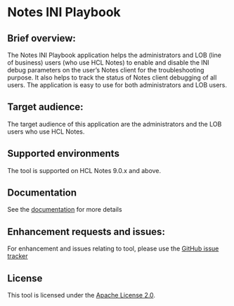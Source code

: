 # Notes INI Playbook

## Brief overview:
The Notes INI Playbook application helps the administrators and LOB (line of business) users (who use HCL Notes) to enable and disable the 
INI debug parameters on the user’s Notes client for the troubleshooting purpose. It also helps to track 
the status of Notes client debugging of all users. The application is easy to use for both administrators 
and LOB users.

## Target audience:
The target audience of this application are the administrators and the LOB users who use HCL Notes.

## Supported environments
The tool is supported on HCL Notes 9.0.x and above.

## Documentation
See the [documentation](docs/index.md) for more details

## Enhancement requests and issues:
For enhancement and issues relating to tool, please use the [GitHub issue tracker](https://github.com/HCL-TECH-SOFTWARE/Notesiniplaybook/issues)

## License
This tool is licensed under the [Apache License 2.0](https://www.apache.org/licenses/LICENSE-2.0.html).
